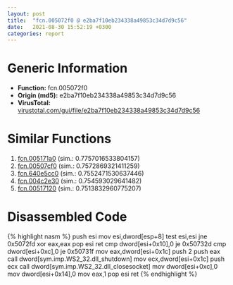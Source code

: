 ```yaml
---
layout: post
title:  "fcn.005072f0 @ e2ba7f10eb234338a49853c34d7d9c56"
date:   2021-08-30 15:52:19 +0300
categories: report
---
```


# Generic Information
- **Function:** fcn.005072f0
- **Origin (md5):** e2ba7f10eb234338a49853c34d7d9c56
- **VirusTotal:** [virustotal.com/gui/file/e2ba7f10eb234338a49853c34d7d9c56][virustotal_ref]



# Similar Functions

1. [fcn.005171a0][similar_1_ref] (sim.: 0.7757016533804157)
2. [fcn.00507cf0][similar_2_ref] (sim.: 0.7572869321411259)
3. [fcn.640e5cc0][similar_3_ref] (sim.: 0.7552471530637446)
4. [fcn.004c2e30][similar_4_ref] (sim.: 0.754593029641482)
5. [fcn.00517120][similar_5_ref] (sim.: 0.7513832960775207)


# Disassembled Code

{% highlight nasm %}
push esi
mov esi,dword[esp+8]
test esi,esi
jne 0x5072fd
xor eax,eax
pop esi
ret 
cmp dword[esi+0x10],0
je 0x50732d
cmp dword[esi+0xc],0
je 0x50731f
mov eax,dword[esi+0x1c]
push 2
push eax
call dword[sym.imp.WS2_32.dll_shutdown]
mov ecx,dword[esi+0x1c]
push ecx
call dword[sym.imp.WS2_32.dll_closesocket]
mov dword[esi+0xc],0
mov dword[esi+0x14],0
mov eax,1
pop esi
ret 
{% endhighlight %}


[similar_1_ref]: /report/fcn.005171a0@c60344b51fa39a329b92557d24ff7670
[similar_2_ref]: /report/fcn.00507cf0@e2ba7f10eb234338a49853c34d7d9c56
[similar_3_ref]: /report/fcn.640e5cc0@07e4412910bcf0f5969ef64c44eecb2d
[similar_4_ref]: /report/fcn.004c2e30@279a61b1e76da49531f1f16fd1102a2d
[similar_5_ref]: /report/fcn.00517120@c60344b51fa39a329b92557d24ff7670
[virustotal_ref]: https://www.virustotal.com/gui/file/e2ba7f10eb234338a49853c34d7d9c56